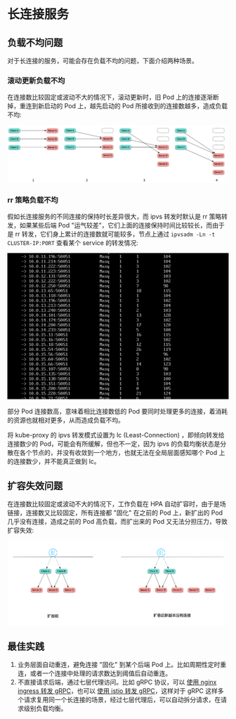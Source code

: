 # 长连接服务

## 负载不均问题

对于长连接的服务，可能会存在负载不均的问题，下面介绍两种场景。

### 滚动更新负载不均

在连接数比较固定或波动不大的情况下，滚动更新时，旧 Pod 上的连接逐渐断掉，重连到新启动的 Pod 上，越先启动的 Pod 所接收到的连接数越多，造成负载不均:

![](1.png)

### rr 策略负载不均

假如长连接服务的不同连接的保持时长差异很大，而 ipvs 转发时默认是 rr 策略转发，如果某些后端 Pod "运气较差"，它们上面的连接保持时间比较较长，而由于是 rr 转发，它们身上累计的连接数就可能较多，节点上通过 `ipvsadm -Ln -t CLUSTER-IP:PORT` 查看某个 service 的转发情况:

![](2.png)

部分 Pod 连接数高，意味着相比连接数低的 Pod 要同时处理更多的连接，着消耗的资源也就相对更多，从而造成负载不均。

将 kube-proxy 的 ipvs 转发模式设置为 lc (Least-Connection) ，即倾向转发给连接数少的 Pod，可能会有所缓解，但也不一定，因为 ipvs 的负载均衡状态是分散在各个节点的，并没有收敛到一个地方，也就无法在全局层面感知哪个 Pod 上的连接数少，并不能真正做到 lc。

## 扩容失效问题

在连接数比较固定或波动不大的情况下，工作负载在 HPA 自动扩容时，由于是场链接，连接数又比较固定，所有连接都 "固化" 在之前的 Pod 上，新扩出的 Pod 几乎没有连接，造成之前的 Pod 高负载，而扩出来的 Pod 又无法分担压力，导致扩容失效:

![](3.png)

## 最佳实践

1. 业务层面自动重连，避免连接 "固化" 到某个后端 Pod 上。比如周期性定时重连，或者一个连接中处理的请求数达到阈值后自动重连。
2. 不直接请求后端，通过七层代理访问。比如 gRPC 协议，可以 [使用 nginx ingress 转发 gRPC](https://kubernetes.github.io/ingress-nginx/examples/grpc/)，也可以 [使用 istio 转发 gRPC](https://istiobyexample.dev/grpc/)，这样对于 gRPC 这样多个请求复用同一个长连接的场景，经过七层代理后，可以自动拆分请求，在请求级别负载均衡。